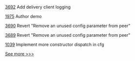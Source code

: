 
[3692](https://github.com/hyperledger/fabric/pull/3692) Add delivery client logging

[1975](https://github.com/hyperledger/aries-cloudagent-python/pull/1975) Author demo

[3690](https://github.com/hyperledger/fabric/pull/3690) Revert "Remove an unused config parameter from peer"

[3689](https://github.com/hyperledger/fabric/pull/3689) Revert "Remove an unused config parameter from peer"

[1039](https://github.com/hyperledger/solang/pull/1039) Implement more constructor dispatch in cfg


[See more >>>](https://start-here.hyperledger.org/pull-requests)
